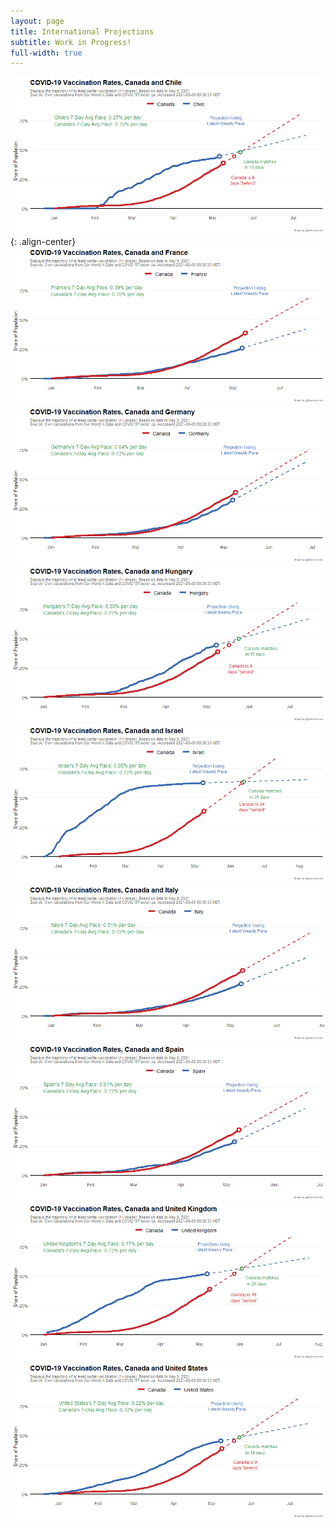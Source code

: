 ```yaml
---
layout: page
title: International Projections
subtitle: Work in Progress!
full-width: true
---
```

![](Plots/Projections/proj_Chile.png){: .align-center} ![](Plots/Projections/proj_France.png)![](Plots/Projections/proj_Germany.png)![](Plots/Projections/proj_Hungary.png)![](Plots/Projections/proj_Israel.png)![](Plots/Projections/proj_Italy.png)![](Plots/Projections/proj_Spain.png)![](Plots/Projections/proj_United_Kingdom.png)![](Plots/Projections/proj_United_States.png)
